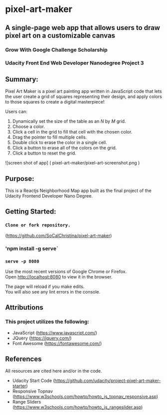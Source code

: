 # pixel-art-maker
## A single-page web app that allows users to draw pixel art on a customizable canvas   

### Grow With Google Challenge Scholarship 
### Udacity Front End Web Developer Nanodegree Project 3   

## Summary:
Pixel Art Maker is a pixel art painting app written in JavaScript code that lets the user create a grid of squares representing their design, and apply colors to those squares to create a digital masterpiece!   

Users can:   

1. Dynamically set the size of the table as an _N_ by _M_ grid.   
2. Choose a color.   
3. Click a cell in the grid to fill that cell with the chosen color.
4. Drag the pointer to fill multiple cells.  
5. Double click to erase the color in a single cell.
5. Click a button to erase all of the colors on the grid.
6. Click a button to reset the grid.


![screen shot of app] (
        pixel-art-maker/pixel-art-screenshot.png
      )

## Purpose:
This is a Reactjs Neighborhood Map app built as the final project of the Udacity Frontend Developer Nano Degree.


## Getting Started:
### `Clone or fork repository.`
(https://github.com/SoCalChristina/pixel-art-maker)

### 'npm install -g serve`

### `serve -p 8080`

Use the most recent versions of Google Chrome or Firefox.    
Open [http://localhost:8080](http://localhost:8080) to view it in the browser.

The page will reload if you make edits.<br>
You will also see any lint errors in the console.   

## Attributions
### This project utilizes the following:

* JavaScript (https://www.javascript.com/)   
* JQuery (https://jquery.com/)   
* Font Awesome (https://fontawesome.com/)


## References
All resources are cited here and/or in the code.
* Udacity Start Code (https://github.com/udacity/project-pixel-art-maker-starter)   
* Responsive Topnav (https://www.w3schools.com/howto/howto_js_topnav_responsive.asp)
* Range Sliders (https://www.w3schools.com/howto/howto_js_rangeslider.asp)
